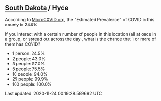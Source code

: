 
## [South Dakota](/united-states/south-dakota) / Hyde

According to [MicroCOVID.org](http://microcovid.org),
the "Estimated Prevalence" of COVID in this county is 24.5%

If you interact with a certain number of people in this location
(all at once in a group, or spread out across the day), what is the chance that
1 or more of them has COVID?

- 1 person: 24.5%
- 2 people: 43.0%
- 3 people: 57.0%
- 5 people: 75.5%
- 10 people: 94.0%
- 25 people: 99.9%
- 100 people: 100.0%

Last updated: 2020-11-24 00:19:28.599692 UTC
